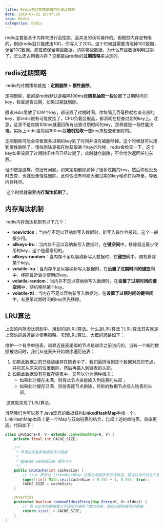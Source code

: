 ```yaml
---
title: Redis的过期策略和内存淘汰机制
date: 2019-07-21 16:47:38
tags: Redis
categories: Redis
---
```


​		redis主要是基于内存来进行高性能、高并发的读写操作的。但既然内存是有限的，例如redis就只能使用10G，你写入了20G。这个时候就需要清理掉10G数据，保留10G数据。那应该保留哪些数据，清除哪些数据，为什么有些数据明明过期了，怎么还占用着内存？这都是由redis的**过期策略**来决定的。

## redis过期策略

​		redis的过期策略就是：**定期删除 + 惰性删除**。

​		定期删除，指的是redis默认是每隔100ms就**随机抽取一些**设置了过期时间的key，检查是否过期，如果过期就删除。

​		假设redis里放了10W个key，都设置了过期时间，你每隔几百毫秒就检查全部的key，那redis很有可能就挂了，CPU负载会很高，都消耗在检查过期的key上。注意，这里不是每隔100ms就遍历所有设置过期时间的key，那样就是一场性能灾难。实际上redis是每隔100ms就**随机抽取**一些key来检查和删除的。

​		定期删除可能会导致很多过期的key到了时间并没有被删除掉。这个时候就可以用到惰性删除了。惰性删除是指在你获取某个key的时候，redis会检查一下，这个key如果设置了过期时间并且已经过期了，此时就会删除，不会给你返回任何东西。

​		但即使是这样，依旧有问题。如果定期删除漏掉了很多过期的key，然后你也没及时去查，也就没走惰性删除。此时依旧有可能大量过期的key堆积在内存里，导致内存耗尽。

​	这个时候就需要**内存淘汰机制**了。

## 内存淘汰机制

​		redis内存淘汰机制有以下几个：

- **noeviction**：当内存不足以容纳新写入数据时，新写入操作会报错。这个一般很少用。
- **allkeys-lru**：当内存不足以容纳新写入数据时，在**键空间**中，移除最近最少使用的key，这个是最常用的。
- **allkeys-random**：当内存不足以容纳新写入数据时，在**键空间**中，随机移除某个key。
- **volatile-lru**：当内存不足以容纳新写入数据时，在**设置了过期时间的键空间**中，移除最近最少使用的key。
- **volatile-random**：当内存不足以容纳新写入数据时，在**设置了过期时间的键空间**中，随机移除某个key。
- **volatile-ttl**：当内存不足以容纳新写入数据时，在**设置了过期时间的键空间**中，有更早过期时间的key优先移除。

## LRU算法

​		上面的内存淘汰机制中，用到的是LRU算法。什么是LRU算法？LRU算法其实就是上面说的最近最少使用策略。实现LRU算法，大概的思路如下：

​		维护一个有序单链表，越靠近链表尾部的节点是越早之前访问的。当有一个新的数据被访问时，我们从链表头开始顺序遍历链表：

1. 如果此数据之前已经被缓存在链表中了，我们遍历得到这个数据对应的节点，并将其从原来的位置删除，然后再插入到链表的头部。
2. 如果此数据没有在缓存链表中，又可以分为两种情况：
   - 如果此时缓存未满，则将此节点直接插入到链表的头部；
   - 如果此时缓存已满，则链表尾节点删除，将新的数据节点插入链表的头部。

​    这就就实现了LRU算法。

​	当然我们也可以基于Java现有的数据结构**LinkedHashMap**手撸一个。LinkHashMap本质上是一个Map与双向链表的结合，比起上述的单链表，效率更高。代码如下：

```java
class LRUCache<K, V> extends LinkedHashMap<K, V> {
    private final int CACHE_SIZE;

    /**
     * 传递进来最多能缓存多少数据
     *
     * @param cacheSize 缓存大小
     */
    public LRUCache(int cacheSize) {
        // true 表示让 linkedHashMap 按照访问顺序来进行排序，最近访问的放在头部，最老访问的放在尾部。
        super((int) Math.ceil(cacheSize / 0.75) + 1, 0.75f, true);
        CACHE_SIZE = cacheSize;
    }

    @Override
    protected boolean removeEldestEntry(Map.Entry<K, V> eldest) {
        // 当 map中的数据量大于指定的缓存个数的时候，就自动删除最老的数据。
        return size() > CACHE_SIZE;
    }
}
```

